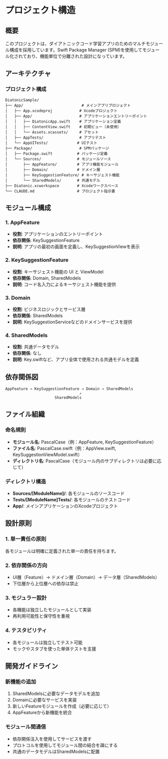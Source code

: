 # プロジェクト構造

## 概要

このプロジェクトは、ダイアトニックコード学習アプリのためのマルチモジュール構成を採用しています。Swift Package Manager (SPM)を使用してモジュール化されており、機能単位で分離された設計になっています。

## アーキテクチャ

### プロジェクト構成

```
DiatonicSample/
├── App/                          # メインアプリプロジェクト
│   ├── App.xcodeproj            # Xcodeプロジェクト
│   ├── App/                     # アプリケーションエントリーポイント
│   │   ├── DiatonicApp.swift    # アプリケーション定義
│   │   ├── ContentView.swift    # 初期ビュー（未使用）
│   │   └── Assets.xcassets/     # アセット
│   ├── AppTests/                # アプリテスト
│   └── AppUITests/             # UIテスト
├── Package/                     # SPMパッケージ
│   ├── Package.swift           # パッケージ定義
│   └── Sources/                # モジュールソース
│       ├── AppFeature/         # アプリ機能モジュール
│       ├── Domain/             # ドメイン層
│       ├── KeySuggestionFeature/ # キーサジェスト機能
│       └── SharedModels/       # 共通モデル
├── Diatonic.xcworkspace        # Xcodeワークスペース
└── CLAUDE.md                   # プロジェクト指示書
```

## モジュール構成

### 1. AppFeature
- **役割**: アプリケーションのエントリーポイント
- **依存関係**: KeySuggestionFeature
- **説明**: アプリの最初の画面を定義し、KeySuggestionViewを表示

### 2. KeySuggestionFeature
- **役割**: キーサジェスト機能の UI と ViewModel
- **依存関係**: Domain, SharedModels
- **説明**: コード名入力によるキーサジェスト機能を提供

### 3. Domain
- **役割**: ビジネスロジックとサービス層
- **依存関係**: SharedModels
- **説明**: KeySuggestionServiceなどのドメインサービスを提供

### 4. SharedModels
- **役割**: 共通データモデル
- **依存関係**: なし
- **説明**: Key.swiftなど、アプリ全体で使用される共通モデルを定義

## 依存関係図

```
AppFeature → KeySuggestionFeature → Domain → SharedModels
                                 ↗
                      SharedModels
```

## ファイル組織

### 命名規則
- **モジュール名**: PascalCase（例：AppFeature, KeySuggestionFeature）
- **ファイル名**: PascalCase.swift（例：AppView.swift, KeySuggestionViewModel.swift）
- **ディレクトリ名**: PascalCase（モジュール内のサブディレクトリは必要に応じて）

### ディレクトリ構造
- **Sources/[ModuleName]/**: 各モジュールのソースコード
- **Tests/[ModuleName]Tests/**: 各モジュールのテストコード
- **App/**: メインアプリケーションのXcodeプロジェクト

## 設計原則

### 1. 単一責任の原則
各モジュールは明確に定義された単一の責任を持ちます。

### 2. 依存関係の方向
- UI層（Feature）→ ドメイン層（Domain）→ データ層（SharedModels）
- 下位層から上位層への依存は禁止

### 3. モジュラー設計
- 各機能は独立したモジュールとして実装
- 再利用可能性と保守性を重視

### 4. テスタビリティ
- 各モジュールは独立してテスト可能
- モックやスタブを使った単体テストを支援

## 開発ガイドライン

### 新機能の追加
1. SharedModelsに必要なデータモデルを追加
2. Domainに必要なサービスを実装
3. 新しいFeatureモジュールを作成（必要に応じて）
4. AppFeatureから新機能を統合

### モジュール間通信
- 依存関係注入を使用してサービスを渡す
- プロトコルを使用してモジュール間の結合を疎にする
- 共通のデータモデルはSharedModelsに配置